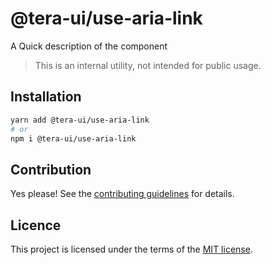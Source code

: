 # @tera-ui/use-aria-link

A Quick description of the component

> This is an internal utility, not intended for public usage.

## Installation

```sh
yarn add @tera-ui/use-aria-link
# or
npm i @tera-ui/use-aria-link
```

## Contribution

Yes please! See the
[contributing guidelines](https://github.com/hieumau12/tera-ui/blob/master/CONTRIBUTING.md)
for details.

## Licence

This project is licensed under the terms of the
[MIT license](https://github.com/hieumau12/tera-ui/blob/master/LICENSE).

